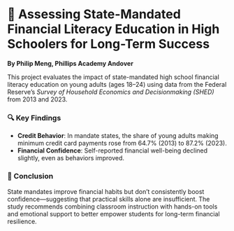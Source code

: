 # 🏫 Assessing State-Mandated Financial Literacy Education in High Schoolers for Long-Term Success  
**By Philip Meng, Phillips Academy Andover**

This project evaluates the impact of state-mandated high school financial literacy education on young adults (ages 18–24) using data from the Federal Reserve’s *Survey of Household Economics and Decisionmaking (SHED)* from 2013 and 2023.

### 🔍 Key Findings
- **Credit Behavior**: In mandate states, the share of young adults making minimum credit card payments rose from 64.7% (2013) to 87.2% (2023).
- **Financial Confidence**: Self-reported financial well-being declined slightly, even as behaviors improved.

### 📌 Conclusion
State mandates improve financial habits but don’t consistently boost confidence—suggesting that practical skills alone are insufficient. The study recommends combining classroom instruction with hands-on tools and emotional support to better empower students for long-term financial resilience.
